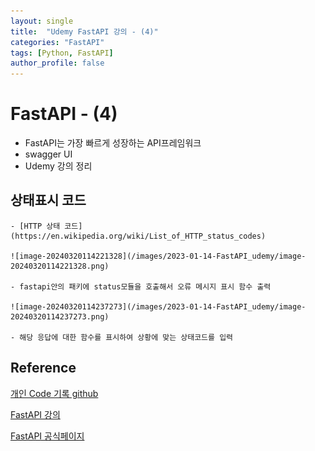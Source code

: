 ```yaml
---
layout: single
title:  "Udemy FastAPI 강의 - (4)"
categories: "FastAPI"
tags: [Python, FastAPI]
author_profile: false
---
```


# FastAPI - (4)
   - FastAPI는 가장 빠르게 성장하는 API프레임워크
   - swagger UI
   - Udemy 강의 정리

## 상태표시 코드
    - [HTTP 상태 코드](https://en.wikipedia.org/wiki/List_of_HTTP_status_codes)
    
    ![image-20240320114221328](/images/2023-01-14-FastAPI_udemy/image-20240320114221328.png)
    
    - fastapi안의 패키에 status모듈을 호출해서 오류 메시지 표시 함수 출력
    
    ![image-20240320114237273](/images/2023-01-14-FastAPI_udemy/image-20240320114237273.png)
    
    - 해당 응답에 대한 함수를 표시하여 상황에 맞는 상태코드를 입력

## Reference
[개인 Code 기록 github](https://github.com/chusonghyeon/FastAPI_Project)

[FastAPI 강의](https://www.udemy.com/course/completefastapi/?couponCode=KEEPLEARNING)

[FastAPI 공식페이지](https://fastapi.tiangolo.com/ko/)